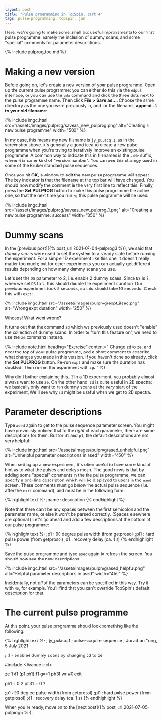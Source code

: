 ```yaml
---
layout: post
title: "Pulse programming in TopSpin, part 4"
tags: pulse-programming, topspin, jon
---
```


Here, we're going to make some small but useful improvements to our first pulse programme: namely the inclusion of dummy scans, and some "special" comments for parameter descriptions.

{% include pulprog_toc.md %}

# Making a new version

Before going on, let's create a new version of your pulse programme.
Open up the current pulse programme: you can either do this via the `edpul` interface, or you can use the `eda` command and click the three dots next to the pulse programme name.
Then click **File > Save as...**.
Choose the same directory as the one you were previously in, and for the filename, **append `.1` to your old filename**:

{% include imgc.html 
src="/assets/images/pulprog/saveas_new_pulprog.png"
alt="Creating a new pulse programme"
width="500"
%}

In my case, this means my new filename is `jy_pulacq.1`, as in the screenshot above.
It's generally a good idea to create a new pulse programme when you're trying to iteratively improve an existing pulse programme.
A common way to indicate this in filenames is the `.<N>` suffix, where `N` is some kind of "version number".
You can see this strategy used in some of the Bruker standard pulse sequences.

Once you hit **OK**, a window to edit the new pulse programme will appear.
The key indicator is that the filename at the top bar will have changed.
You should now modify the comment in the very first line to reflect this.
Finally, press the **Set PULPROG** button to make this pulse programme the active one, so that the next time you run `zg` this pulse programme will be used.

{% include imgc.html 
src="/assets/images/pulprog/saveas_new_pulprog_1.png"
alt="Creating a new pulse programme: success"
width="350"
%}

# Dummy scans

In the [previous post]({% post_url 2021-07-04-pulprog3 %}), we said that *dummy scans* were used to set the system to a steady state before running the experiment.
For a simple 1D experiment like this one, it doesn't really matter too much; but for other experiments you can actually get different results depending on how many dummy scans you use.

Let's set the `DS` parameter to 2, i.e. enable 2 dummy scans.
Since `NS` is 2, when we set `DS` to 2, this should double the experiment duration.
Our previous experiment took 8 seconds, so this should take 16 seconds.
Check this with `expt`:

{% include imgc.html 
src="/assets/images/pulprog/expt_8sec.png"
alt="Wrong expt duration"
width="250"
%}

Whoops! What went wrong?

It turns out that the command `zd` which we previously used doesn't "enable" the collection of dummy scans.
In order to "turn this feature on", we need to use the `ze` command instead.

{% include note.html heading="Exercise" content="
Change `zd` to `ze`, and near the top of your pulse programme, add a short comment to describe what changes you made in this version.
If you haven't done so already, click the **Set PULPROG** button.
Re-run `expt` and make sure the duration has doubled.
Then re-run the experiment with `zg`.
" %}

Why did I bother explaining this...?
In a 1D experiment, you probably almost always want to use `ze`.
On the other hand, `zd` is quite useful in 2D spectra: we basically only want to run dummy scans at the *very* start of the experiment,
We'll see why `zd` might be useful when we get to 2D spectra.


# Parameter descriptions

Type `ased` again to get to the pulse sequence parameter screen.
You might have previously noticed that to the *right* of each parameter, there are some descriptions for them.
But for `d1` and `p1`, the default descriptions are not very helpful:

{% include imgc.html 
src="/assets/images/pulprog/ased_unhelpful.png"
alt="Unhelpful parameter descriptions in ased"
width="450"
%}

When setting up a new experiment, it's often useful to have some kind of hint as to what the pulses and delays mean.
The good news is that by adding some "special" comments in the the pulse programme, we can specify a one-line description which will be displayed to users in the `ased` screen.
These comments must go *below* the actual pulse sequence (i.e. after the `exit` command), and must be in the following form:

{% highlight text %}
;name : description
{% endhighlight %}

Note that there can't be any spaces between the first semicolon and the parameter name, or else it won't be parsed correctly.
(Spaces elsewhere are optional.)
Let's go ahead and add a few descriptions at the bottom of our pulse programme:

{% highlight text %}
;p1 : 90 degree pulse width (from getprosol)
;pl1 : hard pulse power (from getprosol)
;d1 : recovery delay (ca. 1 s)
{% endhighlight %}

Save the pulse programme and type `ased` again to refresh the screen.
You should now see the new descriptions:

{% include imgc.html 
src="/assets/images/pulprog/ased_helpful.png"
alt="Helpful parameter descriptions in ased"
width="450"
%}

Incidentally, not *all* of the parameters can be specified in this way.
Try it with `NS`, for example.
You'll find that you can't override TopSpin's default description for that.

# The current pulse programme

At this point, your pulse programme should look something like the following:

{% highlight text %}
; jy_pulacq.1
; pulse-acquire sequence
; Jonathan Yong, 5 July 2021

; .1 - enabled dummy scans by changing zd to ze

#include <Avance.incl>
 
ze
1 d1
(p1 ph1):f1
go=1 ph31 
wr #0
exit

ph1 = 0 2
ph31 = 0 2

;p1 : 90 degree pulse width (from getprosol)
;pl1 : hard pulse power (from getprosol)
;d1 : recovery delay (ca. 1 s)
{% endhighlight %}

When you're ready, move on to the [next post]({% post_url 2021-07-05-pulprog5 %}).
